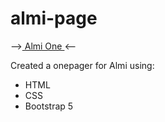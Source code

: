 # almi-page


--><a href="https://almi-mariahl.netlify.app/"> Almi One </a> <--

<p> Created a onepager for Almi using: 
<ul>
<li>HTML </li>
<li>CSS </li>
<li>Bootstrap 5</li>
</ul>
</p>
